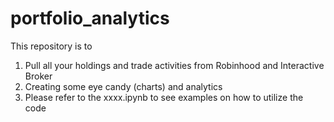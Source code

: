 # portfolio_analytics

This repository is to 

1. Pull all your holdings and trade activities from Robinhood and Interactive Broker
2. Creating some eye candy (charts) and analytics
3. Please refer to the xxxx.ipynb to see examples on how to utilize the code  
